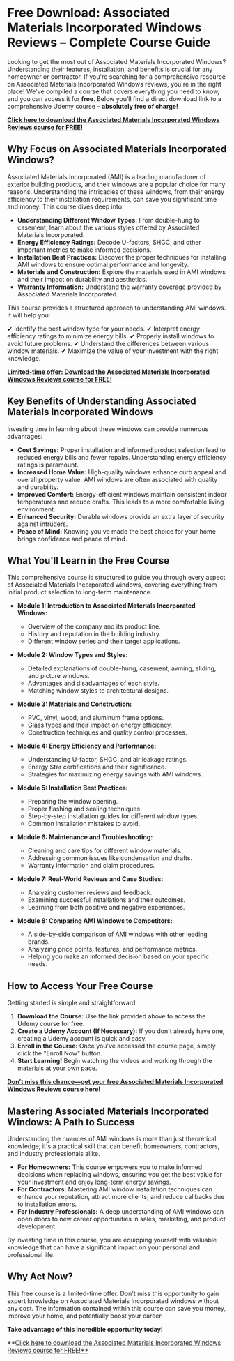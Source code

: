 # Free Download: Associated Materials Incorporated Windows Reviews – Complete Course Guide

Looking to get the most out of Associated Materials Incorporated Windows?  Understanding their features, installation, and benefits is crucial for any homeowner or contractor. If you're searching for a comprehensive resource on Associated Materials Incorporated Windows reviews, you're in the right place!  We've compiled a course that covers everything you need to know, and you can access it for **free**.  Below you’ll find a direct download link to a comprehensive Udemy course – **absolutely free of charge!**

[**Click here to download the Associated Materials Incorporated Windows Reviews course for FREE!**](https://udemywork.com/associated-materials-incorporated-windows-reviews)

## Why Focus on Associated Materials Incorporated Windows?

Associated Materials Incorporated (AMI) is a leading manufacturer of exterior building products, and their windows are a popular choice for many reasons. Understanding the intricacies of these windows, from their energy efficiency to their installation requirements, can save you significant time and money.  This course dives deep into:

*   **Understanding Different Window Types:** From double-hung to casement, learn about the various styles offered by Associated Materials Incorporated.
*   **Energy Efficiency Ratings:** Decode U-factors, SHGC, and other important metrics to make informed decisions.
*   **Installation Best Practices:** Discover the proper techniques for installing AMI windows to ensure optimal performance and longevity.
*   **Materials and Construction:** Explore the materials used in AMI windows and their impact on durability and aesthetics.
*   **Warranty Information:** Understand the warranty coverage provided by Associated Materials Incorporated.

This course provides a structured approach to understanding AMI windows. It will help you:

✔ Identify the best window type for your needs.
✔ Interpret energy efficiency ratings to minimize energy bills.
✔ Properly install windows to avoid future problems.
✔ Understand the differences between various window materials.
✔ Maximize the value of your investment with the right knowledge.

[**Limited-time offer: Download the Associated Materials Incorporated Windows Reviews course for FREE!**](https://udemywork.com/associated-materials-incorporated-windows-reviews)

##  Key Benefits of Understanding Associated Materials Incorporated Windows

Investing time in learning about these windows can provide numerous advantages:

*   **Cost Savings:**  Proper installation and informed product selection lead to reduced energy bills and fewer repairs.  Understanding energy efficiency ratings is paramount.
*   **Increased Home Value:**  High-quality windows enhance curb appeal and overall property value. AMI windows are often associated with quality and durability.
*   **Improved Comfort:**  Energy-efficient windows maintain consistent indoor temperatures and reduce drafts.  This leads to a more comfortable living environment.
*   **Enhanced Security:**  Durable windows provide an extra layer of security against intruders.
*   **Peace of Mind:**  Knowing you've made the best choice for your home brings confidence and peace of mind.

## What You'll Learn in the Free Course

This comprehensive course is structured to guide you through every aspect of Associated Materials Incorporated windows, covering everything from initial product selection to long-term maintenance.

*   **Module 1: Introduction to Associated Materials Incorporated Windows:**
    *   Overview of the company and its product line.
    *   History and reputation in the building industry.
    *   Different window series and their target applications.

*   **Module 2: Window Types and Styles:**
    *   Detailed explanations of double-hung, casement, awning, sliding, and picture windows.
    *   Advantages and disadvantages of each style.
    *   Matching window styles to architectural designs.

*   **Module 3: Materials and Construction:**
    *   PVC, vinyl, wood, and aluminum frame options.
    *   Glass types and their impact on energy efficiency.
    *   Construction techniques and quality control processes.

*   **Module 4: Energy Efficiency and Performance:**
    *   Understanding U-factor, SHGC, and air leakage ratings.
    *   Energy Star certifications and their significance.
    *   Strategies for maximizing energy savings with AMI windows.

*   **Module 5: Installation Best Practices:**
    *   Preparing the window opening.
    *   Proper flashing and sealing techniques.
    *   Step-by-step installation guides for different window types.
    *   Common installation mistakes to avoid.

*   **Module 6: Maintenance and Troubleshooting:**
    *   Cleaning and care tips for different window materials.
    *   Addressing common issues like condensation and drafts.
    *   Warranty information and claim procedures.

*   **Module 7: Real-World Reviews and Case Studies:**
    *   Analyzing customer reviews and feedback.
    *   Examining successful installations and their outcomes.
    *   Learning from both positive and negative experiences.

*   **Module 8:  Comparing AMI Windows to Competitors:**
    *   A side-by-side comparison of AMI windows with other leading brands.
    *   Analyzing price points, features, and performance metrics.
    *   Helping you make an informed decision based on your specific needs.

## How to Access Your Free Course

Getting started is simple and straightforward:

1.  **Download the Course:** Use the link provided above to access the Udemy course for free.
2.  **Create a Udemy Account (If Necessary):** If you don't already have one, creating a Udemy account is quick and easy.
3.  **Enroll in the Course:** Once you've accessed the course page, simply click the "Enroll Now" button.
4.  **Start Learning!** Begin watching the videos and working through the materials at your own pace.

[**Don’t miss this chance—get your free Associated Materials Incorporated Windows Reviews course here!**](https://udemywork.com/associated-materials-incorporated-windows-reviews)

## Mastering Associated Materials Incorporated Windows: A Path to Success

Understanding the nuances of AMI windows is more than just theoretical knowledge; it's a practical skill that can benefit homeowners, contractors, and industry professionals alike.

*   **For Homeowners:** This course empowers you to make informed decisions when replacing windows, ensuring you get the best value for your investment and enjoy long-term energy savings.
*   **For Contractors:**  Mastering AMI window installation techniques can enhance your reputation, attract more clients, and reduce callbacks due to installation errors.
*   **For Industry Professionals:** A deep understanding of AMI windows can open doors to new career opportunities in sales, marketing, and product development.

By investing time in this course, you are equipping yourself with valuable knowledge that can have a significant impact on your personal and professional life.

##  Why Act Now?

This free course is a limited-time offer.  Don't miss this opportunity to gain expert knowledge on Associated Materials Incorporated windows without any cost.  The information contained within this course can save you money, improve your home, and potentially boost your career.

**Take advantage of this incredible opportunity today!**

**[Click here to download the Associated Materials Incorporated Windows Reviews course for FREE!**](https://udemywork.com/associated-materials-incorporated-windows-reviews)
